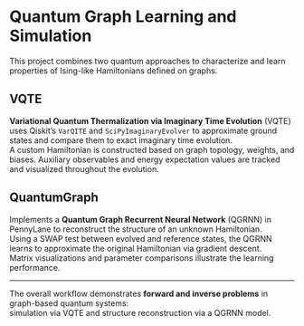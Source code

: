 # Quantum Graph Learning and Simulation

This project combines two quantum approaches to characterize and learn properties of Ising-like Hamiltonians defined on graphs.

## VQTE

**Variational Quantum Thermalization via Imaginary Time Evolution** (VQTE) uses Qiskit’s `VarQITE` and `SciPyImaginaryEvolver` to approximate ground states and compare them to exact imaginary time evolution.  
A custom Hamiltonian is constructed based on graph topology, weights, and biases. Auxiliary observables and energy expectation values are tracked and visualized throughout the evolution.

## QuantumGraph

Implements a **Quantum Graph Recurrent Neural Network** (QGRNN) in PennyLane to reconstruct the structure of an unknown Hamiltonian.  
Using a SWAP test between evolved and reference states, the QGRNN learns to approximate the original Hamiltonian via gradient descent.  
Matrix visualizations and parameter comparisons illustrate the learning performance.

---

The overall workflow demonstrates **forward and inverse problems** in graph-based quantum systems:  
simulation via VQTE and structure reconstruction via a QGRNN model.
